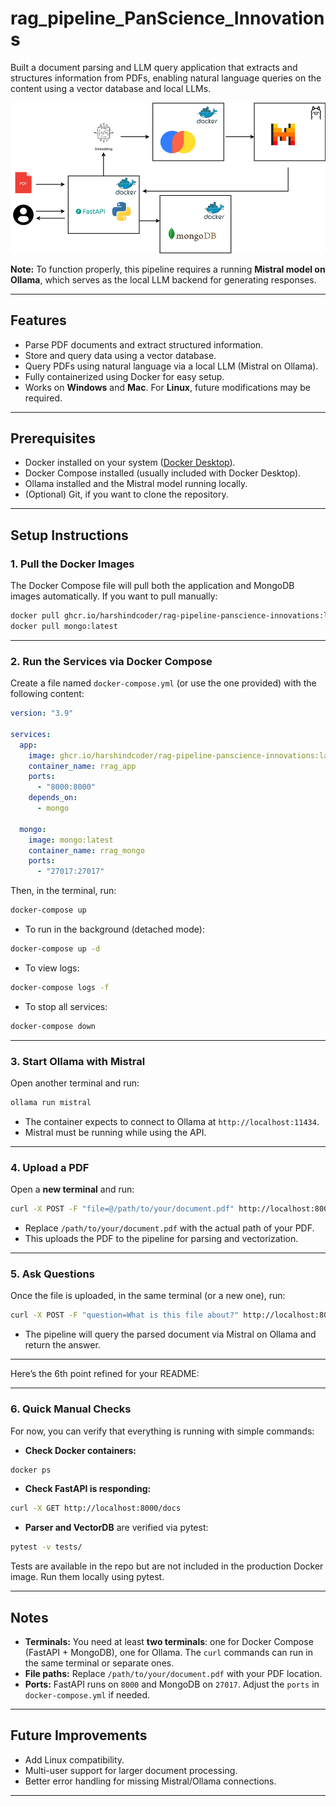 # rag_pipeline_PanScience_Innovations

Built a document parsing and LLM query application that extracts and structures information from PDFs, enabling natural language queries on the content using a vector database and local LLMs.

![Data Pipeline Diagrma](images/RAG_PIPELINE.png)

**Note:** To function properly, this pipeline requires a running **Mistral model on Ollama**, which serves as the local LLM backend for generating responses.

---

## Features

- Parse PDF documents and extract structured information.
- Store and query data using a vector database.
- Query PDFs using natural language via a local LLM (Mistral on Ollama).
- Fully containerized using Docker for easy setup.
- Works on **Windows** and **Mac**. For **Linux**, future modifications may be required.

---

## Prerequisites

- Docker installed on your system ([Docker Desktop](https://www.docker.com/products/docker-desktop)).
- Docker Compose installed (usually included with Docker Desktop).
- Ollama installed and the Mistral model running locally.
- (Optional) Git, if you want to clone the repository.

---

## Setup Instructions

### 1. Pull the Docker Images

The Docker Compose file will pull both the application and MongoDB images automatically. If you want to pull manually:

```bash
docker pull ghcr.io/harshindcoder/rag-pipeline-panscience-innovations:latest
docker pull mongo:latest
````

---

### 2. Run the Services via Docker Compose

Create a file named `docker-compose.yml` (or use the one provided) with the following content:

```yaml
version: "3.9"

services:
  app:
    image: ghcr.io/harshindcoder/rag-pipeline-panscience-innovations:latest
    container_name: rrag_app
    ports:
      - "8000:8000"
    depends_on:
      - mongo

  mongo:
    image: mongo:latest
    container_name: rrag_mongo
    ports:
      - "27017:27017"
```

Then, in the terminal, run:

```bash
docker-compose up
```

* To run in the background (detached mode):

```bash
docker-compose up -d
```

* To view logs:

```bash
docker-compose logs -f
```

* To stop all services:

```bash
docker-compose down
```

---

### 3. Start Ollama with Mistral

Open another terminal and run:

```bash
ollama run mistral
```

* The container expects to connect to Ollama at `http://localhost:11434`.
* Mistral must be running while using the API.

---

### 4. Upload a PDF

Open a **new terminal** and run:

```bash
curl -X POST -F "file=@/path/to/your/document.pdf" http://localhost:8000/upload
```

* Replace `/path/to/your/document.pdf` with the actual path of your PDF.
* This uploads the PDF to the pipeline for parsing and vectorization.

---

### 5. Ask Questions

Once the file is uploaded, in the same terminal (or a new one), run:

```bash
curl -X POST -F "question=What is this file about?" http://localhost:8000/ask
```

* The pipeline will query the parsed document via Mistral on Ollama and return the answer.

---

Here’s the 6th point refined for your README:

---

### 6. Quick Manual Checks

For now, you can verify that everything is running with simple commands:

* **Check Docker containers:**

```bash
docker ps
```

* **Check FastAPI is responding:**

```bash
curl -X GET http://localhost:8000/docs
```

* **Parser and VectorDB** are verified via pytest:

```bash
pytest -v tests/
```
Tests are available in the repo but are not included in the production Docker image. Run them locally using pytest.

---

## Notes

* **Terminals:** You need at least **two terminals**: one for Docker Compose (FastAPI + MongoDB), one for Ollama. The `curl` commands can run in the same terminal or separate ones.
* **File paths:** Replace `/path/to/your/document.pdf` with your PDF location.
* **Ports:** FastAPI runs on `8000` and MongoDB on `27017`. Adjust the `ports` in `docker-compose.yml` if needed.

---

## Future Improvements

* Add Linux compatibility.
* Multi-user support for larger document processing.
* Better error handling for missing Mistral/Ollama connections.

---


